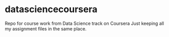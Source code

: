 # datasciencecoursera
Repo for course work from Data Science track on Coursera
Just keeping all my assignment files in the same place. 
